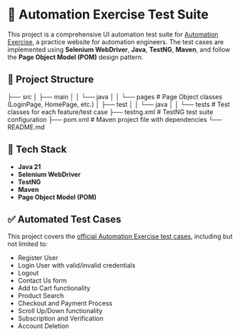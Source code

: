 # 🧪 Automation Exercise Test Suite

This project is a comprehensive UI automation test suite for [Automation Exercise](https://www.automationexercise.com/), a practice website for automation engineers. The test cases are implemented using **Selenium WebDriver**, **Java**, **TestNG**, **Maven**, and follow the **Page Object Model (POM)** design pattern.

## 📑 Project Structure

├── src
│ ├── main
│ │ └── java
│ │ └── pages # Page Object classes (LoginPage, HomePage, etc.)
│ ├── test
│ │ └── java
│ │ └── tests # Test classes for each feature/test case
├── testng.xml # TestNG test suite configuration
├── pom.xml # Maven project file with dependencies
└── README.md

## 🧰 Tech Stack

- **Java 21**
- **Selenium WebDriver**
- **TestNG**
- **Maven**
- **Page Object Model (POM)**

## ✅ Automated Test Cases

This project covers the [official Automation Exercise test cases](https://www.automationexercise.com/test_cases), including but not limited to:

- Register User
- Login User with valid/invalid credentials
- Logout
- Contact Us form
- Add to Cart functionality
- Product Search
- Checkout and Payment Process
- Scroll Up/Down functionality
- Subscription and Verification
- Account Deletion
